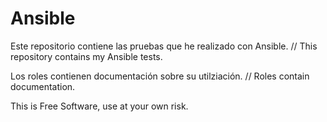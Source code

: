 # Ansible

Este repositorio contiene las pruebas que he realizado con Ansible. // This repository contains my Ansible tests.

Los roles contienen documentación sobre su utilziación. // Roles contain documentation.

This is Free Software, use at your own risk.
